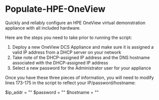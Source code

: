 # Populate-HPE-OneView
Quickly and reliably configure an HPE OneView virtual demonstration appliance with all included hardware.

Here are the steps you need to take prior to running the script:

1)	Deploy a new OneView DCS Appliance and make sure it is assigned a valid IP address from a DHCP server on your network
2)	Take note of the DHCP-assigned IP address and the DNS hostname associated with the DHCP-assigned IP address
3)	Select a new password for the Administrator user for your appliance 

Once you have these three pieces of information, you will need to modify lines 173-175 in the script to reflect your IP/password/hostname:

$ip_addr  = "<DHCP IP Address assigned to DCS appliance>"
$password = "<New Administrator Password>"
$hostname = "<Hostname associated with DHCP IP Address of the DCS appliance>"
